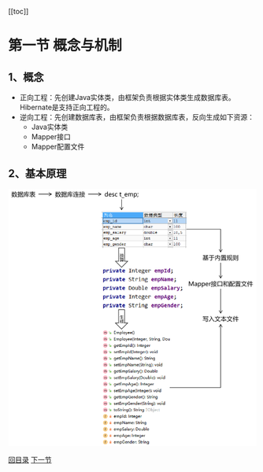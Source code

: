[[toc]]

# 第一节 概念与机制

## 1、概念

- 正向工程：先创建Java实体类，由框架负责根据实体类生成数据库表。Hibernate是支持正向工程的。
- 逆向工程：先创建数据库表，由框架负责根据数据库表，反向生成如下资源：
  - Java实体类
  - Mapper接口
  - Mapper配置文件



## 2、基本原理

![./images](./images/img006.png)



[回目录](index.html) [下一节](verse02.html)
